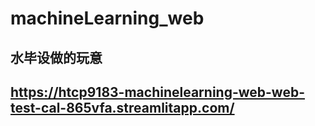 # machineLearning_web

## 水毕设做的玩意

## https://htcp9183-machinelearning-web-web-test-cal-865vfa.streamlitapp.com/
